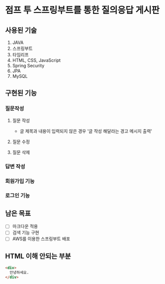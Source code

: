 # 점프 투 스프링부트를 통한 질의응답 게시판
## 사용된 기술
1. JAVA
2. 스프링부트
3. 타임리프
4. HTML, CSS, JavaScript
5. Spring Security
6. JPA
7. MySQL

## 구현된 기능
### 질문작성
1. 질문 작성
   - 글 제목과 내용이 입력되지 않은 경우 '글 작성 해달라는 경고 메시지 출력'

2. 질문 수정
3. 질문 삭제

### 답변 작성
### 회원가입 기능
### 로그인 기능

## 남은 목표
- [ ] 마크다운 적용
- [ ] 검색 기능 구현
- [ ] AWS를 이용한 스프링부트 배포

## HTML 이해 안되는 부분
```html
<div>
  안녕하세요.
</div>
```